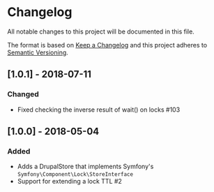 # Changelog
All notable changes to this project will be documented in this file.

The format is based on [Keep a Changelog](http://keepachangelog.com/en/1.0.0/)
and this project adheres to [Semantic Versioning](http://semver.org/spec/v2.0.0.html).

## [1.0.1] - 2018-07-11

### Changed

- Fixed checking the inverse result of wait() on locks #103

## [1.0.0] - 2018-05-04

### Added

- Adds a DrupalStore that implements Symfony's
  `Symfony\Component\Lock\StoreInterface`
- Support for extending a lock TTL #2
